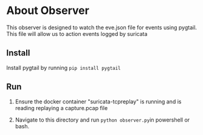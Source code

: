 # About Observer
This observer is designed to watch the eve.json file for events using pygtail. 
This file will allow us to action events logged by suricata 

## Install
Install pygtail by running `pip install pygtail`


## Run
1. Ensure the docker container "suricata-tcpreplay" is running and is reading replaying a capture.pcap file 

2. Navigate to this directory and run `python observer.py`in powershell or bash. 

